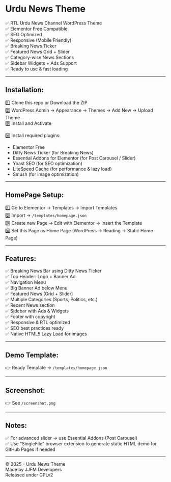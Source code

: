 # Urdu News Theme

✅ RTL Urdu News Channel WordPress Theme  
✅ Elementor Free Compatible  
✅ SEO Optimized  
✅ Responsive (Mobile Friendly)  
✅ Breaking News Ticker  
✅ Featured News Grid + Slider  
✅ Category-wise News Sections  
✅ Sidebar Widgets + Ads Support  
✅ Ready to use & fast loading

---

## Installation:

1️⃣ Clone this repo or Download the ZIP  
2️⃣ WordPress Admin → Appearance → Themes → Add New → Upload Theme  
3️⃣ Install and Activate  

4️⃣ Install required plugins:
- Elementor Free
- Ditty News Ticker (for Breaking News)
- Essential Addons for Elementor (for Post Carousel / Slider)
- Yoast SEO (for SEO optimization)
- LiteSpeed Cache (for performance & lazy load)
- Smush (for image optimization)

---

## HomePage Setup:

1️⃣ Go to Elementor → Templates → Import Templates  
2️⃣ Import → `/templates/homepage.json`  
3️⃣ Create new Page → Edit with Elementor → Insert the Template  
4️⃣ Set this Page as Home Page (WordPress → Reading → Static Home Page)

---

## Features:

✅ Breaking News Bar using Ditty News Ticker  
✅ Top Header: Logo + Banner Ad  
✅ Navigation Menu  
✅ Big Banner Ad below Menu  
✅ Featured News (Grid + Slider)  
✅ Multiple Categories (Sports, Politics, etc.)  
✅ Recent News section  
✅ Sidebar with Ads & Widgets  
✅ Footer with copyright  
✅ Responsive & RTL optimized  
✅ SEO best practices ready  
✅ Native HTML5 Lazy Load for images  

---

## Demo Template:

👉 Ready Template → `/templates/homepage.json`  

---

## Screenshot:

👉 See `/screenshot.png`

---

## Notes:

✅ For advanced slider → use Essential Addons (Post Carousel)  
✅ Use "SingleFile" browser extension to generate static HTML demo for GitHub Pages if needed  

---

© 2025 - Urdu News Theme  
Made by JJFM Developers  
Released under GPLv2
